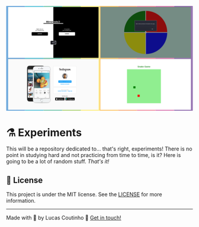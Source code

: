 ![Experiments](readme-images/cover.png)

# :alembic: Experiments

This will be a repository dedicated to... that's right, experiments! There is no point in studying hard and not practicing from time to time, is it? Here is going to be a lot of random stuff. *That's it!*

## :memo: License

This project is under the MIT license. See the [LICENSE](LICENSE) for more information.

---

Made with :purple_heart: by Lucas Coutinho :wave: [Get in touch!](https://www.linkedin.com/in/lucasmc64/)
